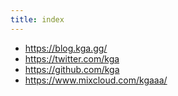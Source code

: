```yaml
---
title: index
---
```

- https://blog.kga.gg/
- https://twitter.com/kga
- https://github.com/kga
- https://www.mixcloud.com/kgaaa/

